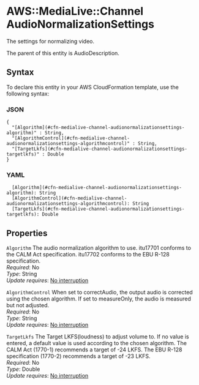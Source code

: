 # AWS::MediaLive::Channel AudioNormalizationSettings<a name="aws-properties-medialive-channel-audionormalizationsettings"></a>

The settings for normalizing video\.

The parent of this entity is AudioDescription\.

## Syntax<a name="aws-properties-medialive-channel-audionormalizationsettings-syntax"></a>

To declare this entity in your AWS CloudFormation template, use the following syntax:

### JSON<a name="aws-properties-medialive-channel-audionormalizationsettings-syntax.json"></a>

```
{
  "[Algorithm](#cfn-medialive-channel-audionormalizationsettings-algorithm)" : String,
  "[AlgorithmControl](#cfn-medialive-channel-audionormalizationsettings-algorithmcontrol)" : String,
  "[TargetLkfs](#cfn-medialive-channel-audionormalizationsettings-targetlkfs)" : Double
}
```

### YAML<a name="aws-properties-medialive-channel-audionormalizationsettings-syntax.yaml"></a>

```
  [Algorithm](#cfn-medialive-channel-audionormalizationsettings-algorithm): String
  [AlgorithmControl](#cfn-medialive-channel-audionormalizationsettings-algorithmcontrol): String
  [TargetLkfs](#cfn-medialive-channel-audionormalizationsettings-targetlkfs): Double
```

## Properties<a name="aws-properties-medialive-channel-audionormalizationsettings-properties"></a>

`Algorithm`  <a name="cfn-medialive-channel-audionormalizationsettings-algorithm"></a>
The audio normalization algorithm to use\. itu17701 conforms to the CALM Act specification\. itu17702 conforms to the EBU R\-128 specification\.  
*Required*: No  
*Type*: String  
*Update requires*: [No interruption](https://docs.aws.amazon.com/AWSCloudFormation/latest/UserGuide/using-cfn-updating-stacks-update-behaviors.html#update-no-interrupt)

`AlgorithmControl`  <a name="cfn-medialive-channel-audionormalizationsettings-algorithmcontrol"></a>
When set to correctAudio, the output audio is corrected using the chosen algorithm\. If set to measureOnly, the audio is measured but not adjusted\.  
*Required*: No  
*Type*: String  
*Update requires*: [No interruption](https://docs.aws.amazon.com/AWSCloudFormation/latest/UserGuide/using-cfn-updating-stacks-update-behaviors.html#update-no-interrupt)

`TargetLkfs`  <a name="cfn-medialive-channel-audionormalizationsettings-targetlkfs"></a>
The Target LKFS\(loudness\) to adjust volume to\. If no value is entered, a default value is used according to the chosen algorithm\. The CALM Act \(1770\-1\) recommends a target of \-24 LKFS\. The EBU R\-128 specification \(1770\-2\) recommends a target of \-23 LKFS\.  
*Required*: No  
*Type*: Double  
*Update requires*: [No interruption](https://docs.aws.amazon.com/AWSCloudFormation/latest/UserGuide/using-cfn-updating-stacks-update-behaviors.html#update-no-interrupt)